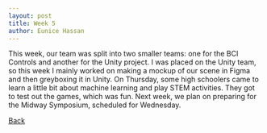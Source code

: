 ```yaml
---
layout: post
title: Week 5
author: Eunice Hassan
---
```


This week, our team was split into two smaller teams: one for the BCI Controls and another for the Unity project. I was placed on the Unity team, so this week I mainly worked on making a mockup of our scene in Figma and then greyboxing it in Unity. On Thursday, some high schoolers came to learn a little bit about machine learning and play STEM activities. They got to test out the games, which was fun. Next week, we plan on preparing for the Midway Symposium, scheduled for Wednesday.

[Back](./my-blog.html)
